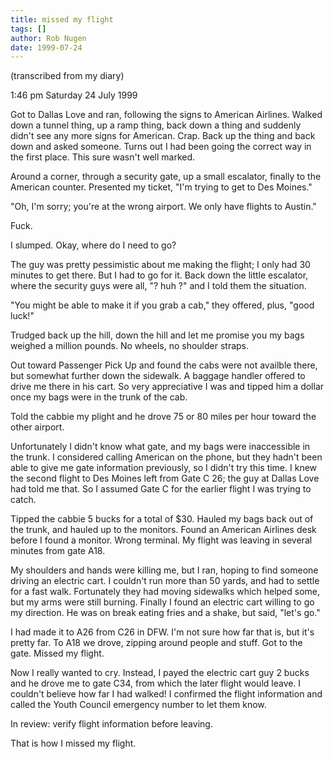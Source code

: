 ```yaml
---
title: missed my flight
tags: []
author: Rob Nugen
date: 1999-07-24
---
```


<p class=note>(transcribed from my diary)</p>
<p class=date>1:46 pm Saturday 24 July 1999</p>

<p>Got to Dallas Love and ran, following the signs to American Airlines.  Walked down a tunnel thing, up a ramp thing, back down a thing and suddenly didn't see any more signs for American.  Crap.  Back up the thing and back down and asked someone.  Turns out I had been going the correct way in the first place.  This sure wasn't well marked.

<p>Around a corner, through a security gate, up a small escalator, finally to the American counter.  Presented my ticket, "I'm trying to get to Des Moines."

<p>"Oh, I'm sorry; you're at the wrong airport.  We only have flights to Austin."

<p>Fuck.

<p>I slumped.  Okay, where do I need to go?

<p>The guy was pretty pessimistic about me making the flight; I only had 30 minutes to get there.  But I had to go for it.  Back down the little escalator, where the security guys were all, "? huh ?" and I told them the situation.

<p>"You might be able to make it if you grab a cab," they offered, plus, "good luck!"

<p>Trudged back up the hill, down the hill and let me promise you my bags weighed a million pounds.  No wheels, no shoulder straps.

<p>Out toward Passenger Pick Up and found the cabs were not availble there, but somewhat further down the sidewalk.  A baggage handler offered to drive me there in his cart.  So very appreciative I was and tipped him a dollar once my bags were in the trunk of the cab.

<p>Told the cabbie my plight and he drove 75 or 80 miles per hour toward the other airport.

<p>Unfortunately I didn't know what gate, and my bags were inaccessible in the trunk. I considered calling American on the phone, but they hadn't been able to give me gate information previously, so I didn't try this time.  I knew the second flight to Des Moines left from Gate C 26; the guy at Dallas Love had told me that.  So I assumed Gate C for the earlier flight I was trying to catch.

<p>Tipped the cabbie 5 bucks for a total of $30.  Hauled my bags back out of the trunk, and hauled up to the monitors.  Found an American Airlines desk before I found a monitor.  Wrong terminal.  My flight was leaving in several minutes from gate A18.

<p>My shoulders and hands were killing me, but I ran, hoping to find someone driving an electric cart.  I couldn't run more than 50 yards, and had to settle for a fast walk.  Fortunately they had moving sidewalks which helped some, but my arms were still burning.  Finally I found an electric cart willing to go my direction.  He was on break eating fries and a shake, but said, "let's go."

<p>I had made it to A26 from C26 in DFW.  I'm not sure how far that is, but it's pretty far.  To A18 we drove, zipping around people and stuff.  Got to the gate.  Missed my flight.

<p>Now I really wanted to cry. Instead, I payed the electric cart guy 2 bucks and he drove me to gate C34, from which the later flight would leave.  I couldn't believe how far I had walked!  I confirmed the flight information and called the Youth Council emergency number to let them know.

<p>In review: verify flight information before leaving.

<p>That is how I missed my flight.
